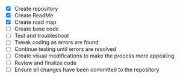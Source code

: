 

- [x] Create repository
- [x] Create ReadMe
- [x] Create road map
- [ ] Create base code
- [ ] Test and troubleshoot 
- [ ] Tweak coding as errors are found
- [ ] Continue testing until errors are resolved
- [ ] Create visual modifications to make the process more appealing
- [ ] Review and finalize code
- [ ] Ensure all changes have been committed to the repository
